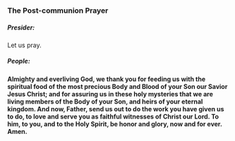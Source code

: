 ### The Post-communion Prayer
##### Presider:
Let us pray.

##### **People:**
**Almighty and everliving God,
we thank you for feeding us with the spiritual food
of the most precious Body and Blood
of your Son our Savior Jesus Christ;
and for assuring us in these holy mysteries
that we are living members of the Body of your Son,
and heirs of your eternal kingdom.
And now, Father, send us out
to do the work you have given us to do,
to love and serve you
as faithful witnesses of Christ our Lord.
To him, to you, and to the Holy Spirit,
be honor and glory, now and for ever. Amen.**

